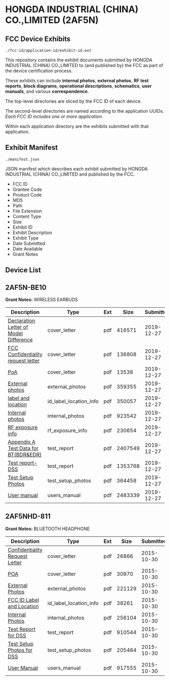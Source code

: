 # HONGDA INDUSTRIAL (CHINA) CO.,LIMITED (2AF5N)
## FCC Device Exhibits

```
./fcc-id/application-id/exhibit-id.ext
```

This repository contains the exhibit documents submitted by HONGDA INDUSTRIAL (CHINA) CO.,LIMITED to (and published by) the FCC as part of the device certification process.

These exhibits can include **internal photos**, **external photos**, **RF test reports**, **block diagrams**, **operational descriptions**, **schematics**, **user manuals**, and various **correspondence**.

The top-level directories are sliced by the FCC ID of each device.

The second-level directories are named according to the application UUIDs. *Each FCC ID includes one or more application.*

Within each application directory are the exhibits submitted with that application. 

## Exhibit Manifest

```
./manifest.json
```

JSON manifest which describes each exhibit submitted by HONGDA INDUSTRIAL (CHINA) CO.,LIMITED and published by the FCC.

- FCC ID
- Grantee Code
- Product Code
- MD5
- Path
- File Extension
- Content Type
- Size
- Exhibit ID
- Exhibit Description
- Exhibit Type
- Date Submitted
- Date Available
- Grant Notes

## Device List
## 2AF5N-BE10
**Grant Notes:** WIRELESS EARBUDS

| Description | Type | Ext | Size | Submitted | Available |
| ----------- | ---- | --- | ---- | --------- | --------- |
| [Declaration Letter of Model Difference](2AF5N-BE10/8035abc0f9746b997634e06179882948/4568348.pdf) | cover_letter | pdf | 416571 | 2019-12-27 | 2019-12-27 |
| [FCC Confidentiality request letter](2AF5N-BE10/8035abc0f9746b997634e06179882948/4568350.pdf) | cover_letter | pdf | 136808 | 2019-12-27 | 2019-12-27 |
| [PoA](2AF5N-BE10/8035abc0f9746b997634e06179882948/4568351.pdf) | cover_letter | pdf | 13538 | 2019-12-27 | 2019-12-27 |
| [External photos](2AF5N-BE10/8035abc0f9746b997634e06179882948/4568349.pdf) | external_photos | pdf | 359355 | 2019-12-27 | 2019-12-27 |
| [label and location](2AF5N-BE10/8035abc0f9746b997634e06179882948/4568353.pdf) | id_label_location_info | pdf | 350057 | 2019-12-27 | 2019-12-27 |
| [Internal photos](2AF5N-BE10/8035abc0f9746b997634e06179882948/4568352.pdf) | internal_photos | pdf | 923542 | 2019-12-27 | 2019-12-27 |
| [RF exposure info](2AF5N-BE10/8035abc0f9746b997634e06179882948/4568355.pdf) | rf_exposure_info | pdf | 230654 | 2019-12-27 | 2019-12-27 |
| [Appendix A Test Data for BT(BDR&EDR)](2AF5N-BE10/8035abc0f9746b997634e06179882948/4568345.pdf) | test_report | pdf | 2407549 | 2019-12-27 | 2019-12-27 |
| [Test report-DSS](2AF5N-BE10/8035abc0f9746b997634e06179882948/4568446.pdf) | test_report | pdf | 1353768 | 2019-12-27 | 2019-12-27 |
| [Test Setup Photos](2AF5N-BE10/8035abc0f9746b997634e06179882948/4568447.pdf) | test_setup_photos | pdf | 364458 | 2019-12-27 | 2019-12-27 |
| [User manual](2AF5N-BE10/8035abc0f9746b997634e06179882948/4568357.pdf) | users_manual | pdf | 2483339 | 2019-12-27 | 2019-12-27 |
## 2AF5NHD-811
**Grant Notes:** BLUETOOTH HEADPHONE

| Description | Type | Ext | Size | Submitted | Available |
| ----------- | ---- | --- | ---- | --------- | --------- |
| [Confidentiality Request Letter](2AF5NHD-811/a01a7d6bc2d1fce38f4825aa63e06ebe/2798448.pdf) | cover_letter | pdf | 26866 | 2015-10-30 | 2015-10-30 |
| [POA](2AF5NHD-811/a01a7d6bc2d1fce38f4825aa63e06ebe/2798449.pdf) | cover_letter | pdf | 30970 | 2015-10-30 | 2015-10-30 |
| [External Photos](2AF5NHD-811/a01a7d6bc2d1fce38f4825aa63e06ebe/2798450.pdf) | external_photos | pdf | 221129 | 2015-10-30 | 2015-10-30 |
| [FCC ID Label and Location](2AF5NHD-811/a01a7d6bc2d1fce38f4825aa63e06ebe/2798452.pdf) | id_label_location_info | pdf | 38261 | 2015-10-30 | 2015-10-30 |
| [Internal Photos](2AF5NHD-811/a01a7d6bc2d1fce38f4825aa63e06ebe/2798451.pdf) | internal_photos | pdf | 256104 | 2015-10-30 | 2015-10-30 |
| [Test Report for DSS](2AF5NHD-811/a01a7d6bc2d1fce38f4825aa63e06ebe/2798453.pdf) | test_report | pdf | 910544 | 2015-10-30 | 2015-10-30 |
| [Test Setup Photos for DSS](2AF5NHD-811/a01a7d6bc2d1fce38f4825aa63e06ebe/2798454.pdf) | test_setup_photos | pdf | 205484 | 2015-10-30 | 2015-10-30 |
| [User Manual](2AF5NHD-811/a01a7d6bc2d1fce38f4825aa63e06ebe/2798455.pdf) | users_manual | pdf | 917555 | 2015-10-30 | 2015-10-30 |
